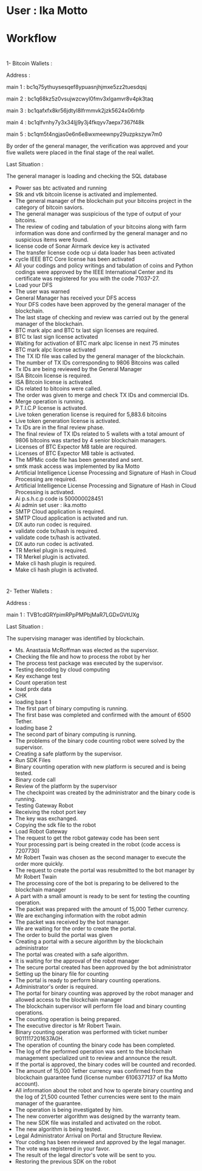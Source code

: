 # User : Ika Motto 
# Workflow

# 
1- Bitcoin Wallets :

Address : 

main 1 : 
bc1q75ythuysesqef8ypuasnjhjmxe5zz2tuesdqsj

main 2 : 
bc1q68kz5z0vsujwzcwyl0fmv3xlgamvr8v4pk3taq

main 3 : bc1qafxfx8kr56jdtyl8lfrmmvk2jzk5624x06rhfp

main 4 : bc1qlfvnhy7y3x34ljj9y3j4fkqyv7aepx7367f48k

main 5 : bc1qm5t4ngjas0e6n6e8wxmeewnpy29uzpkszyw7m0

By order of the general manager, the verification was approved and your five wallets were placed in the final stage of the real wallet.

Last Situation : 

The general manager is loading and checking the SQL database
* Power sas btc activated and running
* Stk and vtk bitcoin license is activated and implemented.
* The general manager of the blockchain put your bitcoins project in the category of bitcoin saviors.
* The general manager was suspicious of the type of output of your bitcoins.
* The review of coding and tabulation of your bitcoins along with farm information was done and confirmed by the general manager and no suspicious items were found.
* license code of Sonar Airmark device key is activated
* The transfer license code ocp ui data loader has been activated
* cycle IEEE BTC Core license has been activated
* All your codings and policy writings and tabulation of coins and Python codings were approved by the IEEE International Center and its certificate was registered for you with the code 71037-27.
* Load your DFS
* The user was warned
* General Manager has received your DFS access
* Your DFS codes have been approved by the general manager of the blockchain.
* The last stage of checking and review was carried out by the general manager of the blockchain.
* BTC mark alpc and BTC tx last sign licenses are required.
* BTC tx last sign license activated
* Waiting for activation of BTC mark alpc license in next 75 minutes
* BTC mark alpc license activated
* The TX ID file was called by the general manager of the blockchain.
* The number of TX IDs corresponding to 9806 Bitcoins was called
* Tx IDs are being reviewed by the General Manager
* ISA Bitcoin license is required.
* ISA Bitcoin license is activated.
* IDs related to bitcoins were called.
* The order was given to merge and check TX IDs and commercial IDs.
* Merge operation is running.
* P.T.I.C.P license is activated.
* Live token generation license is required for 5,883.6 bitcoins
* Live token generation license is activated.
* Tx IDs are in the final review phase.
* The final review of TX IDs related to 5 wallets with a total amount of 9806 bitcoins was started by 4 senior blockchain managers.
* Licenses of BTC Expector M8 table are required.
* Licenses of BTC Expector M8 table is activated.
* The MPMic code file has been generated and sent.
* smtk mask access was implemented by Ika Motto
* Artificial Intelligence License Processing and Signature of Hash in Cloud Processing are required.
* Artificial Intelligence License Processing and Signature of Hash in Cloud Processing is activated.
* Ai p.s.h.c.p code is 500000028451
* Ai admin set user : ika.motto
* SMTP Cloud application is required.
* SMTP Cloud application is activated and run.
* DX auto run codec is required.
* validate code tx/hash  is required.
* validate code tx/hash  is activated.
* DX auto run codec is activated.
* TR Merkel plugin is required.
* TR Merkel plugin is activated.
* Make cli hash plugin is required.
* Make cli hash plugin is activated.
# 
# 
2- Tether Wallets :

Address :

main 1 :
TVB1cdGRYpimRPpPMPbjMaR7LGDxGVtUXg

Last Situation :

The supervising manager was identified by blockchain.

* Ms. Anastasia McRoffman was elected as the supervisor.
* Checking the file and how to process the robot by her
* The process test package was executed by the supervisor.
* Testing decoding by cloud computing
* Key exchange test
* Count operation test
* load prdx data
* CHK
* loading base 1
* The first part of binary computing is running.
* The first base was completed and confirmed with the amount of 6500 Tether.
* loading base 2
* The second part of binary computing is running.
* The problems of the binary code counting robot were solved by the supervisor.
* Creating a safe platform by the 
supervisor.
* Run SDK Files
* Binary counting operation with new platform is secured and is being tested.
* Binary code call
* Review of the platform by the supervisor
* The checkpoint was created by the administrator and the binary code is running.
* Testing Gateway Robot
* Receiving the robot port key
* The key was exchanged.
* Copying the sdk file to the robot
* Load Robot Gateway
* The request to get the robot gateway code has been sent
* Your processing part is being created in the robot (code access is 7207730)
* Mr Robert Twain was chosen as the second manager to execute the order more quickly.
* The request to create the portal was resubmitted to the bot manager by Mr Robert Twain
* The processing core of the bot is preparing to be delivered to the blockchain manager
* A part with a small amount is ready to be sent for testing the counting operation.
* The packet was prepared with the amount of 15,000 Tether currency.
* We are exchanging information with the robot admin
* The packet was received by the bot manager.
* We are waiting for the order to create the portal.
* The order to build the portal was given
* Creating a portal with a secure algorithm by the blockchain administrator
* The portal was created with a safe algorithm.
* It is waiting for the approval of the robot manager
* The secure portal created has been approved by the bot administrator
* Setting up the binary file for counting
* The portal is ready to perform binary counting operations.
* Administrator's order is required.
* The portal for binary counting was approved by the robot manager and allowed access to the blockchain manager
* The blockchain supervisor will perform file load and binary counting operations.
* The counting operation is being prepared.
* The executive director is Mr Robert Twain.
* Binary counting operation was performed with ticket number 9011117201637A0H.
* The operation of counting the binary code has been completed.
* The log of the performed operation was sent to the blockchain management specialized unit to review and announce the result.
* If the portal is approved, the binary codes will be counted and recorded.
* The amount of 15,000 Tether currency was confirmed from the blockchain guarantee fund (license number 6106377137 of Ika Motto account).
* All information about the robot and how to operate binary counting and the log of 21,500 counted Tether currencies were sent to the main manager of the guarantee.
* The operation is being investigated by him.
* The new converter algorithm was designed by the warranty team.
* The new SDK file was installed and activated on the robot.
* The new algorithm is being tested.
* Legal Administrator Arrival on Portal and Structure Review.
* Your coding has been reviewed and approved by the legal manager.
* The vote was registered in your favor.
* The result of the legal director's vote will be sent to you.
* Restoring the previous SDK on the robot
# 

